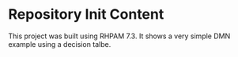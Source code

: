 Repository Init Content
=======================

This project was built using RHPAM 7.3. It shows a very simple DMN example using a decision talbe.
